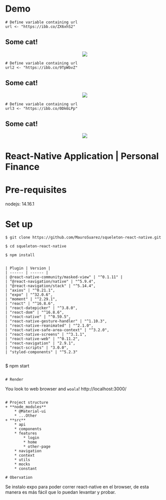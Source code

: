 # Demo
```{r, echo=FALSE}
# Define variable containing url
url <- "https://ibb.co/ZX6xhS2"
```
## Some cat!
<center><img src="`r url`"></center>

```{r, echo=FALSE}
# Define variable containing url
url2 <- "https://ibb.co/9TpWbvZ"
```
## Some cat!
<center><img src="`r url2`"></center>


```{r, echo=FALSE}
# Define variable containing url
url3 <- "https://ibb.co/0Dk6LPp"
```
## Some cat!
<center><img src="`r url3`"></center>

# React-Native Application | Personal Finance

# Pre-requisites
nodejs: 14.16.1

# Set up
```
$ git clone https://github.com/MauroSuarez/squeleton-react-native.git
```

```
$ cd squeleton-react-native
```

```
$ npm install


| Plugin | Version |
| ------ | ------ |
| @react-native-community/masked-view" | "^0.1.11" |
| "@react-navigation/native" | "^5.9.4",
| "@react-navigation/stack" | "^5.14.4",
| "axios" | "^0.21.1",
| "expo" | "^32.0.6",
| "moment" | "^2.29.1",
| "react" | "^16.8.6",
| "react-datepicker" | "^3.8.0",
| "react-dom" | "^16.8.6",
| "react-native" | "^0.59.5",
| "react-native-gesture-handler" | "^1.10.3",
| "react-native-reanimated" | "^2.1.0",
| "react-native-safe-area-context" | "^3.2.0",
| "react-native-screens" | "^3.1.1",
| "react-native-web" | "^0.11.2",
| "react-navigation" | "2.9.1",
| "react-scripts" | "3.0.0",
| "styled-components" | "^5.2.3"


```
$ npm start
```

# Render
`````
You look to web browser and `woala`!
http://localhost:3000/
```

# Project structure
+ **node_modules**
    * @Material-ui
    * ...Other
+ **src**
    * api
    * components
    * features
        * login
        * home
        * other-page
    * navigation
    * context
    * utils
    * mocks
    * constant

# Obervation
```
Se instalo expo para poder correr react-native en el browser, de esta manera es más fácil que lo puedan levantar y probar.
```
